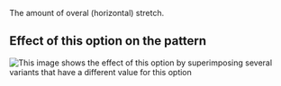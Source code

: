 The amount of overal (horizontal) stretch.

## Effect of this option on the pattern

![This image shows the effect of this option by superimposing several variants that have a different value for this option](shin\_stretch\_sample.svg "Effect of this option on the pattern")

